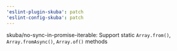 ```yaml
---
'eslint-plugin-skuba': patch
'eslint-config-skuba': patch
---
```


skuba/no-sync-in-promise-iterable: Support static `Array.from()`, `Array.fromAsync()`, `Array.of()` methods
